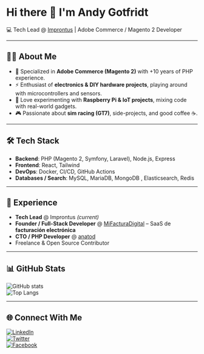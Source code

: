 # Hi there 👋 I'm Andy Gotfridt  

💻 Tech Lead @ [Improntus](https://improntus.com) | Adobe Commerce / Magento 2 Developer  

---

## 👨‍💻 About Me
- 🔧 Specialized in **Adobe Commerce (Magento 2)** with +10 years of PHP experience.  
- ⚡ Enthusiast of **electronics & DIY hardware projects**, playing around with microcontrollers and sensors.  
- 🍓 Love experimenting with **Raspberry Pi & IoT projects**, mixing code with real-world gadgets.  
- 🎮 Passionate about **sim racing (GT7)**, side-projects, and good coffee ☕.  

---

## 🛠️ Tech Stack
- **Backend**: PHP (Magento 2, Symfony, Laravel), Node.js, Express  
- **Frontend**: React, Tailwind  
- **DevOps**: Docker, CI/CD, GitHub Actions  
- **Databases / Search**: MySQL, MariaDB, MongoDB , Elasticsearch, Redis 

---

## 💼 Experience
- **Tech Lead** @ Improntus *(current)*  
- **Founder / Full-Stack Developer** @ [MiFacturaDigital](https://mifacturadigital.com) – SaaS de **facturación electrónica**  
- **CTO / PHP Developer** @ [anatod](https://anatod.com)  
- Freelance & Open Source Contributor  

---

## 📊 GitHub Stats
![GitHub stats](https://github-readme-stats.vercel.app/api?username=andygotfridt&show_icons=true&theme=tokyonight)  
![Top Langs](https://github-readme-stats.vercel.app/api/top-langs/?username=andygotfridt&layout=compact&theme=tokyonight)  

---

## 🌐 Connect With Me
[![LinkedIn](https://img.shields.io/badge/linkedin-blue?style=for-the-badge&logo=linkedin)](https://www.linkedin.com/in/andresgotfridt/)  
[![Twitter](https://img.shields.io/badge/twitter-black?color=1DA1F2&logoColor=ffffff&style=for-the-badge&logo=twitter)](https://twitter.com/andygotfridt)  
[![Facebook](https://img.shields.io/badge/facebook-black?color=1877F2&logoColor=ffffff&style=for-the-badge&logo=facebook)](https://www.facebook.com/elhackandy)  
